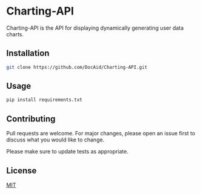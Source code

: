 # Charting-API

Charting-API is the API for displaying dynamically generating user data charts.

## Installation

```bash
git clone https://github.com/DocAid/Charting-API.git
```

## Usage

```python
pip install requirements.txt
```

## Contributing
Pull requests are welcome. For major changes, please open an issue first to discuss what you would like to change.

Please make sure to update tests as appropriate.

## License
[MIT](https://choosealicense.com/licenses/mit/)
